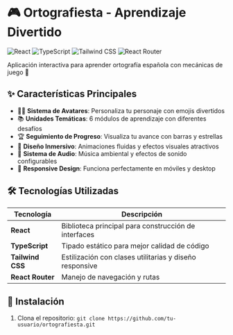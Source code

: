 # 🎮 Ortografiesta - Aprendizaje Divertido

![React](https://img.shields.io/badge/React-20232A?style=for-the-badge&logo=react&logoColor=61DAFB) 
![TypeScript](https://img.shields.io/badge/TypeScript-007ACC?style=for-the-badge&logo=typescript&logoColor=white)
![Tailwind CSS](https://img.shields.io/badge/Tailwind_CSS-38B2AC?style=for-the-badge&logo=tailwind-css&logoColor=white)
![React Router](https://img.shields.io/badge/React_Router-CA4245?style=for-the-badge&logo=react-router&logoColor=white)

Aplicación interactiva para aprender ortografía española con mecánicas de juego 🚀

## ✨ Características Principales

- 🧑🎨 **Sistema de Avatares**: Personaliza tu personaje con emojis divertidos
- 📚 **Unidades Temáticas**: 6 módulos de aprendizaje con diferentes desafíos
- 🏆 **Seguimiento de Progreso**: Visualiza tu avance con barras y estrellas
- 🎨 **Diseño Inmersivo**: Animaciones fluidas y efectos visuales atractivos
- 🎵 **Sistema de Audio**: Música ambiental y efectos de sonido configurables
- 📱 **Responsive Design**: Funciona perfectamente en móviles y desktop

## 🛠 Tecnologías Utilizadas

| Tecnología          | Descripción                                                                 |
|---------------------|-----------------------------------------------------------------------------|
| **React**           | Biblioteca principal para construcción de interfaces                       |
| **TypeScript**      | Tipado estático para mejor calidad de código                               |
| **Tailwind CSS**    | Estilización con clases utilitarias y diseño responsive                    |
| **React Router**    | Manejo de navegación y rutas                                               |

## 🚀 Instalación

1. Clona el repositorio:
```git clone https://github.com/tu-usuario/ortografiesta.git```
